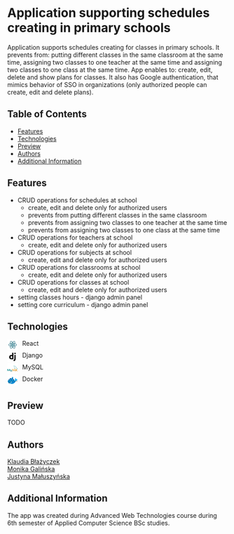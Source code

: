 # Application supporting schedules creating in primary schools

Application supports schedules creating for classes in primary schools. It prevents from: putting different classes in the same classroom at the same time, assigning two classes to one teacher at the same time and assigning two classes to one class at the same time. App enables to: create, edit, delete and show plans for classes. It also has Google authentication, that mimics behavior of SSO in organizations (only authorized people can create, edit and delete plans).

## Table of Contents

* [Features](#features)
* [Technologies](#technologies)
* [Preview](#preview)
* [Authors](#authors)
* [Additional Information](#additional-information)

## Features

* CRUD operations for schedules at school
    * create, edit and delete only for authorized users
    * prevents from putting different classes in the same classroom
    * prevents from assigning two classes to one teacher at the same time
    * prevents from assigning two classes to one class at the same time
* CRUD operations for teachers at school
    * create, edit and delete only for authorized users
* CRUD operations for subjects at school
    * create, edit and delete only for authorized users
* CRUD operations for classrooms at school
    * create, edit and delete only for authorized users
* CRUD operations for classes at school
    * create, edit and delete only for authorized users
* setting classes hours - django admin panel
* setting core curriculum - django admin panel

## Technologies

<div>
  <div style="display: flex;">
    <span style="margin-right: 10px;">
       <img src="./repo-assets/react.png" alt="Employee data" title="React">
    </span>
   React
  </div>
  <div style="display: flex;">
    <span style="margin-right: 10px;">
       <img src="./repo-assets/django.png" alt="Employee data" title="Django">
    </span>
   Django
  </div>
  <div style="display: flex;">
    <span style="margin-right: 10px;">
       <img src="./repo-assets/mysql.png" alt="Employee data" title="MySQL">
    </span>
   MySQL
  </div>
  <div style="display: flex;">
    <span style="margin-right: 10px;">
       <img src="./repo-assets/docker.png" alt="Employee data" title="Docker">
    </span>
   Docker
  </div>
</div>

## Preview

TODO

## Authors

[Klaudia Błażyczek](https://github.com/Vesperalin)<br />
[Monika Galińska](https://github.com/LeviSforza)<br />
[Justyna Małuszyńska](https://github.com/justyna-maluszynska)

## Additional Information

The app was created during Advanced Web Technologies course during 6th semester of Applied Computer Science BSc studies.
